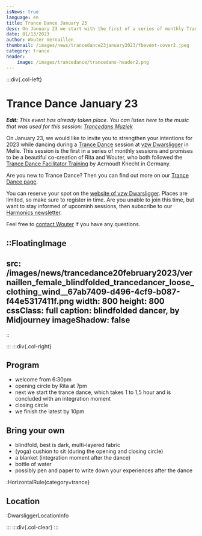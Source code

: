 ```yaml
---
isNews: true
language: en
title: Trance Dance January 23
desc: On January 23 we start with the first of a series of monthly Trance Dance sessions at vzw Dwarsligger in Melle
date: 01/13/2023
author: Wouter Vernaillen
thumbnail: /images/news/trancedance23january2023/fbevent-cover2.jpeg
category: trance
header:
    image: /images/trancedance/trancedans-header2.png
---
```


:::div{.col-left}

# Trance Dance January 23

***Edit:*** *This event has already taken place.*
*You can listen here to the music that was used for this session: [Trancedans Muziek](/en/news/trancedancemusic)*

On January 23, we would like to invite you to strengthen your intentions for 2023 while dancing during a [Trance Dance](/en/trancedance) session at [vzw Dwarsligger](https://www.dwarsligger33.com/event-details/trancedans) in Melle.
This session is the first in a series of monthly sessions and promises to be a beautiful co-creation of Rita and Wouter, who both followed the [Trance Dance Facilitator Training](https://trance-dance.net/events/trancedance-facilitator-training/) by Aernoudt Knecht in Germany.

Are you new to Trance Dance? Then you can find out more on our [Trance Dance page](/en/trancedance).

You can reserve your spot on the [website of vzw Dwarsligger](https://www.dwarsligger33.com/event-details/trancedans). Places are limited, so make sure to register in time.
Are you unable to join this time, but want to stay informed of upcominh sessions, then subscribe to our [Harmonics newsletter](/en/news).

Feel free to [contact Wouter](/en/contact) if you have any questions.

::FloatingImage
---
src: /images/news/trancedance20february2023/vernaillen_female_blindfolded_trancedancer_loose_clothing_wind__67ab7409-d496-4cf9-b087-f44e5317411f.png
width: 800
height: 800
cssClass: full
caption: blindfolded dancer, by Midjourney
imageShadow: false
---
::

:::
:::div{.col-right}

## Program
* welcome from 6:30pm
* opening circle by Rita at 7pm
* next we start the trance dance, which takes 1 to 1,5 hour and is concluded with an integration moment
* closing circle
* we finish the latest by 10pm

## Bring your own
* blindfold, best is dark, multi-layered fabric
* (yoga) cushion to sit (during the opening and closing circle)
* a blanket (integration moment after the dance)
* bottle of water
* possibly pen and paper to write down your experiences after the dance

:HorizontalRule{category=trance}

## Location

:DwarsliggerLocationInfo

:::
:::div{.col-clear}
:::
